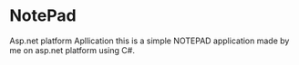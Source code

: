 # NotePad
Asp.net platform Apllication
this is a simple NOTEPAD application made by me on asp.net platform using C#.
